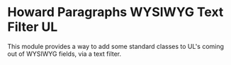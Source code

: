 # Howard Paragraphs WYSIWYG Text Filter UL

This module provides a way to add some standard classes to UL's coming out of WYSIWYG fields, via a text filter.
